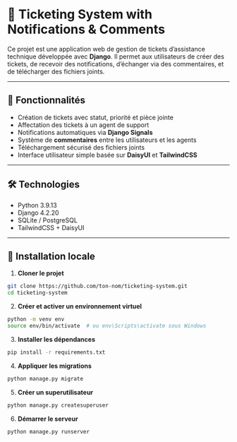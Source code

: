 # 🎫 Ticketing System with Notifications & Comments

Ce projet est une application web de gestion de tickets d’assistance technique développée avec **Django**. Il permet aux utilisateurs de créer des tickets, de recevoir des notifications, d’échanger via des commentaires, et de télécharger des fichiers joints.

---

## 🚀 Fonctionnalités

- Création de tickets avec statut, priorité et pièce jointe
- Affectation des tickets à un agent de support
- Notifications automatiques via **Django Signals**
- Système de **commentaires** entre les utilisateurs et les agents
- Téléchargement sécurisé des fichiers joints
- Interface utilisateur simple basée sur **DaisyUI** et **TailwindCSS**

---

## 🛠️ Technologies

- Python 3.9.13
- Django 4.2.20
- SQLite / PostgreSQL
- TailwindCSS + DaisyUI

---

## 🧪 Installation locale

1. **Cloner le projet**
```bash
git clone https://github.com/ton-nom/ticketing-system.git
cd ticketing-system
```

2. **Créer et activer un environnement virtuel**
```bash
python -m venv env
source env/bin/activate  # ou env\Scripts\activate sous Windows
```

3. **Installer les dépendances**
```bash
pip install -r requirements.txt
```

4. **Appliquer les migrations**
```bash
python manage.py migrate
```

5. **Créer un superutilisateur**
```bash
python manage.py createsuperuser
```

6. **Démarrer le serveur**
```bash
python manage.py runserver
```
